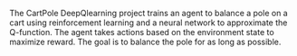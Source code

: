 The CartPole DeepQlearning project trains an agent to balance a pole on a cart using reinforcement learning and a neural network to approximate the Q-function. The agent takes actions based on the environment state to maximize reward. The goal is to balance the pole for as long as possible.
